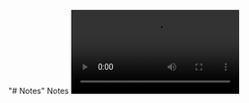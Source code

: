 "# Notes" 
Notes
![](https://github.com/victoryzhura/Notes/blob/main/Record_2022-07-30-13-26-58_1e6211f6d6e11e53b6c81e7125479456.mp4)
